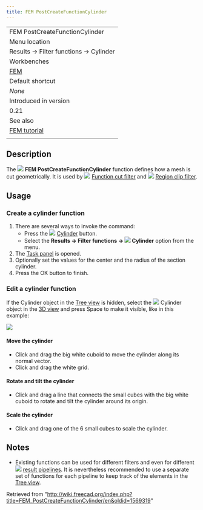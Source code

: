 ```yaml
---
title: FEM PostCreateFunctionCylinder
---
```


|                                              |
| -------------------------------------------- |
| FEM PostCreateFunctionCylinder               |
| Menu location                                |
| Results → Filter functions → Cylinder        |
| Workbenches                                  |
| [FEM](/FEM_Workbench "FEM Workbench")        |
| Default shortcut                             |
| _None_                                       |
| Introduced in version                        |
| 0.21                                         |
| See also                                     |
| [FEM tutorial](/FEM_tutorial "FEM tutorial") |
|                                              |

## Description

The ![](/images/FEM_PostCreateFunctionCylinder.svg) **FEM PostCreateFunctionCylinder** function defines how a mesh is cut geometrically. It is used by ![](/images/FEM_PostFilterCutFunction.svg) [Function cut filter](/FEM_PostFilterCutFunction "FEM PostFilterCutFunction") and ![](/images/FEM_PostFilterClipRegion.svg) [Region clip filter](/FEM_PostFilterClipRegion "FEM PostFilterClipRegion").

## Usage

### Create a cylinder function

1. There are several ways to invoke the command:
   - Press the ![](/images/FEM_PostCreateFunctionCylinder.svg) [Cylinder](/FEM_PostCreateFunctionCylinder "FEM PostCreateFunctionCylinder") button.
   - Select the **Results → Filter functions → ![](/images/FEM_PostCreateFunctionCylinder.svg) Cylinder** option from the menu.
2. The [Task panel](/Task_panel "Task panel") is opened.
3. Optionally set the values for the center and the radius of the section cylinder.
4. Press the OK button to finish.

### Edit a cylinder function

If the Cylinder object in the [Tree view](/Tree_view "Tree view") is hidden, select the ![](/images/FEM_PostCreateFunctionCylinder.svg) Cylinder object in the [3D view](/3D_view "3D view") and press Space to make it visible, like in this example:

![](/images/FEM_Cylinder-Cut-Function-Example.png)

#### Move the cylinder

- Click and drag the big white cuboid to move the cylinder along its normal vector.
- Click and drag the white grid.

#### Rotate and tilt the cylinder

- Click and drag a line that connects the small cubes with the big white cuboid to rotate and tilt the cylinder around its origin.

#### Scale the cylinder

- Click and drag one of the 6 small cubes to scale the cylinder.

## Notes

- Existing functions can be used for different filters and even for different ![](/images/FEM_PostPipelineFromResult.svg) [result pipelines](/FEM_PostPipelineFromResult "FEM PostPipelineFromResult"). It is nevertheless recommended to use a separate set of functions for each pipeline to keep track of the elements in the [Tree view](/Tree_view "Tree view").

Retrieved from "<http://wiki.freecad.org/index.php?title=FEM_PostCreateFunctionCylinder/en&oldid=1569319>"
